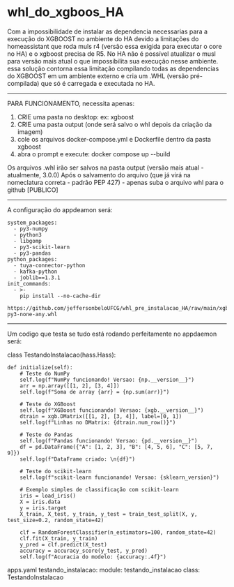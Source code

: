 # whl_do_xgboos_HA
Com a impossibilidade de instalar as dependencia necessarias para a execução do XGBOOST no ambiente do HA devido a limitações do homeassistant que roda muls r4 (versão essa exigida para executar o core no HA) e o xgboost precisa de R5. No HA não é possível atualizar o musl para versão mais atual o que impossibilita sua execução nesse ambiente. essa solução contorna essa limitação compilando todas as dependencias do XGBOOST em um ambiente externo e cria um .WHL (versão pré-compilada) que só é carregada e executada no HA.  

--------------------
PARA FUNCIONAMENTO, necessita apenas:

1) CRIE uma pasta no desktop: ex: xgboost
2) CRIE uma pasta output (onde será salvo o whl depois da criação da imagem)
3) cole os arquivos docker-compose.yml e Dockerfile dentro da pasta xgboost
4) abra o prompt e execute: docker compose up --build

Os arquivos .whl irão ser salvos na pasta output (versão mais atual - atualmente, 3.0.0)
Após o salvamento do arquivo (que já virá na nomeclatura correta - padrão PEP 427) - apenas suba o arquivo whl para o github [PUBLICO]

------------

A configuração do appdeamon será: 


    system_packages:
      - py3-numpy
      - python3
      - libgomp
      - py3-scikit-learn
      - py3-pandas
    python_packages:
      - tuya-connector-python
      - kafka-python
      - joblib==1.3.1
    init_commands:
      - >-
        pip install --no-cache-dir
        https://github.com/jeffersonbeloUFCG/whl_pre_instalacao_HA/raw/main/xgboost_3.0.0-py3-none-any.whl

----------

Um codigo que testa se tudo está rodando perfeitamente no appdaemon será: 

class TestandoInstalacao(hass.Hass):

    def initialize(self):
        # Teste do NumPy
        self.log(f"NumPy funcionando! Versao: {np.__version__}")
        arr = np.array([[1, 2], [3, 4]])
        self.log(f"Soma de array {arr} = {np.sum(arr)}")

        # Teste do XGBoost
        self.log(f"XGBoost funcionando! Versao: {xgb.__version__}")
        dtrain = xgb.DMatrix([[1, 2], [3, 4]], label=[0, 1])
        self.log(f"Linhas no DMatrix: {dtrain.num_row()}")

        # Teste do Pandas
        self.log(f"Pandas funcionando! Versao: {pd.__version__}")
        df = pd.DataFrame({"A": [1, 2, 3], "B": [4, 5, 6], "C": [5, 7, 9]})
        self.log(f"DataFrame criado: \n{df}")

        # Teste do scikit-learn
        self.log(f"scikit-learn funcionando! Versao: {sklearn_version}")
        
        # Exemplo simples de classificação com scikit-learn
        iris = load_iris()
        X = iris.data
        y = iris.target
        X_train, X_test, y_train, y_test = train_test_split(X, y, test_size=0.2, random_state=42)
        
        clf = RandomForestClassifier(n_estimators=100, random_state=42)
        clf.fit(X_train, y_train)
        y_pred = clf.predict(X_test)
        accuracy = accuracy_score(y_test, y_pred)
        self.log(f"Acuracia do modelo: {accuracy:.4f}")
  
apps.yaml
testando_instalacao:
  module: testando_instalacao
  class: TestandoInstalacao
